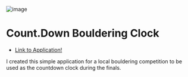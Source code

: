 ![image](https://github.com/user-attachments/assets/f6d9a358-060e-4334-90b0-dfc0cfe117b6)

# Count.Down Bouldering Clock
- [Link to Application!](https://countdown-tsooping.netlify.app/)

I created this simple application for a local bouldering competition to be used as the countdown clock during the finals.
